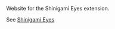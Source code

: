 Website for the Shinigami Eyes extension.

See [Shinigami Eyes](https://shinigami-eyes.github.io/)


